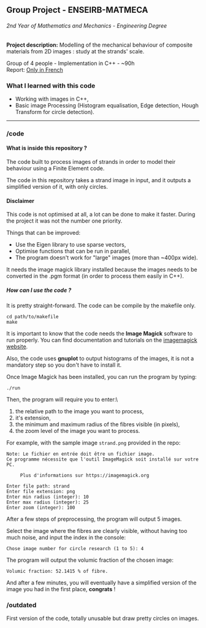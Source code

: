 ## Group Project - ENSEIRB-MATMECA
###### 2nd Year of Mathematics and Mechanics - Engineering Degree

**Project description:** Modelling of the mechanical behaviour of composite materials from 2D images : study at the strands' scale.

Group of 4 people - Implementation in C++ - ~90h\
Report: [Only in French](abrlr.fr/res/TER1819.pdf)

### What I learned with this code
 * Working with images in C++,
 * Basic image Processing (Histogram equalisation, Edge detection, Hough Transform for circle detection).

---

### /code
#### What is inside this repository ?
The code built to process images of strands in order to model their behaviour using a Finite Element code.

The code in this repository takes a strand image in input, and it outputs a simplified version of it, with only circles.

#### Disclaimer
This code is not optimised at all, a lot can be done to make it faster. During the project it was not the number one priority.

Things that can be improved:
* Use the Eigen library to use sparse vectors,
* Optimise functions that can be run in parallel,
* The program doesn't work for "large" images (more than ~400px wide).

It needs the image magick library installed because the images needs to be converted in the .pgm format (in order to process them easily in C++).



##### How can I use the code ?
It is pretty straight-forward. The code can be compile by the makefile only.
```
cd path/to/makefile
make
```
It is important to know that the code needs the **Image Magick** software to run properly. You can find documentation and tutorials on the [imagemagick website](https://imagemagick.org/index.php).

Also, the code uses **gnuplot** to output histograms of the images, it is not a mandatory step so you don't have to install it.

Once Image Magick has been installed, you can run the program by typing:
```
./run
```
Then, the program will require you to enter:\
1. the relative path to the image you want to process,
2. it's extension,
3. the minimum and maximum radius of the fibres visible (in pixels),
4. the zoom level of the image you want to process.

For example, with the sample image `strand.png` provided in the repo:
```
Note: Le fichier en entrée doit être un fichier image.
Ce programme nécessite que l'outil ImageMagick soit installé sur votre PC.

     Plus d'informations sur https://imagemagick.org

Enter file path: strand
Enter file extension: png
Enter min radius (integer): 10
Enter max radius (integer): 25
Enter zoom (integer): 100
```
After a few steps of preprocessing, the program will output 5 images.

Select the image where the fibres are clearly visible, without having too much noise, and input the index in the console:
```
Chose image number for circle research (1 to 5): 4
```

The program will output the volumic fraction of the chosen image:
```
Volumic fraction: 52.1415 % of fibre.
```
And after a few minutes, you will eventually have a simplified version of the image you had in the first place, **congrats** !

### /outdated
 First version of the code, totally unusable but draw pretty circles on images.
